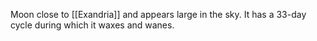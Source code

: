 Moon close to [[Exandria]] and appears large in the sky. It has a 33-day cycle during which it waxes and wanes.